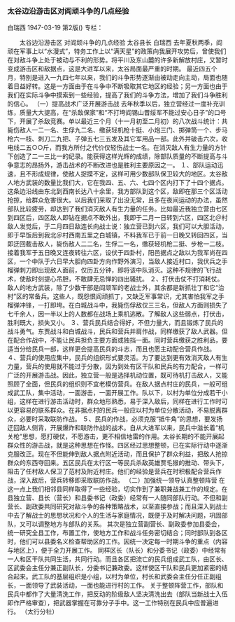 ### 太谷边沿游击区对阎顽斗争的几点经验
白瑞西
1947-03-19
第2版()
专栏：

　　太谷边沿游击区  对阎顽斗争的几点经验
    太谷县长  白瑞西
    去年夏秋两季，阎顽在军事上以“水漫式”，特务工作上以“满天星”的政策向我展开攻势后，曾使我们在对敌斗争上处于被动与不利的形势。将平川及东山麓的许多新解放村庄，又暂时变成游击区和敌据点，这是大进军以来，太谷局面最严重的时期。
    最近四五个月，特别是进入一九四七年以来，我们的斗争形势逐渐由被动走向主动，局面也随着日益好转。这是一方面由于在斗争中不断吸取其它地区的经验；另一方面也由于我们在实际斗争中摸索到一些经验，提高了我们的斗争方法，增加了我们斗争胜利的信心。
  （一）提高战术广泛开展游击战
    去年秋季以后，独立营经过一度补充训练，质量大大提高，在“杀敌保家”和“不打垮阎锡山晋绥军不能过安心日子”的口号下，开展了杀敌竞赛。单以最近三个月（十一月初至二月初）的八次战斗统计：共毙伤敌人一二一名、生俘九二名、缴获轻机枪十挺、小炮三门、掷弹筒一个、步马枪六一枝、刺刀二九把、子弹五七三五发及其它军用品一部。此外并破击六次，收电线二五○○斤，而我方所付之代价仅轻伤战士一名。在消灭敌人有生力量的方针下创造了二一三比一的纪录。能获得这样光辉的成绩，除部队质量的不断提高与斗争意志的昂扬外，游击战术的不断改进也是胜利主要原因之一。
    １、部队运动迅速，且不形成规律，使敌人捉摸不定，这样可用少数部队保卫较大的地区。太谷敌人地方武装的数量比我们大，它在我四、五、六、七四个区内打下了十四个据点。这条边沿线由东北到西南长达八十余里，我方部队到这个区，敌即在那三个区活动抢掠，给群众危害很大。以后我们采取了出没无常，且多在夜间运动的办法，虽然部队比较疲劳，却达到了我们消灭敌人有生力量的任务。比如最近我独立营由七区到四区后，四区敌人即钻在据点不敢外出，我即于二月一日转到六区，四区北＠村敌人发觉后，于二月四日敌连长向战士说：独立营已到六区，我们可以大胆活动，即于早饭后到我北＠村西南五里之白城镇，不料我军已于前一日晚又转回四区，当即迂回截击敌人，毙伤敌人二二名，生俘二一名，缴获轻机枪二挺、步枪一二枝。接着我军于五日晚又连夜转往六区，设伏于四卦村，阳邑据点之敌以为我军尚在四区，一个中队于六日早大胆向四卦方向作野外演习，当敌人接近村口，我伏兵之手榴弹刺刀即出现敌人面前，仅历五分钟，即将该中队消灭。这种不规律的飞行战术，使敌时刻提心吊胆，不敢肆无忌惮的四出骚扰。
    ２、打伏击仗不打消耗仗。敌人的地方武装，除了少数干部是阎顽军的老战士外，其余都是新抓壮丁和它“治村”区的常备兵。这些人，既怨恨阎顽抓丁，又缺乏军事常识，尤其害怕我军之手榴弹冲锋，一打即垮。在白城战斗中，我毙伤俘敌仅三三名，但敌人方面则损失了七千余人，因一半以上的人数都在战场上乘机逃散。了解敌人这些弱点，打伏击，胜利既大，损失又小。
    ３、营兵民兵结合得好，不但力量大，而且锻炼了民兵的战斗勇气。东贾战斗和白城战斗，民兵和营兵并肩作战，同样缴获了敌人武器。但在配合作战中，不能让民兵担负主要方面或独挡一面。同时营兵缴获之胜利品，要适当分给民兵一部，这样更会提高民兵的斗志，而且也愿主动配合营兵作战。
    ４、营兵的使用应集中，民兵的组织形式要灵活。为了要达到更有效消灭敌人有生力量，营兵的使用就不能过于分散，因为到处有区干队和民兵的有力配合，一样可广泛的开展游击战。因此，独立营一般是选择机动位置，既可待机打击敌人，又能照顾了全面，但民兵的组织则不宜老模仿营兵。在敌人据点村庄的民兵，一般可组成武工队，集中活动，一面游击，一面开展工作。队以下，以村为单位分成若干小组，这样在进行游击活动时，群众地形熟悉，易于深入敌后，同样在进行工作时可以更容易的联系群众。在非据点村的民兵一般应以村为单位分散活动，不易脱离群众，必要时采取联防作战。
    ５、民兵的作战，必须克服“抵牛角”的思想，要发扬迂回敌人侧背，开展爆炸和联防作战的战术。自从大进军以来，民兵中滋长着“机关枪”思想，愿打硬仗，不愿游击，更不相信地雷的作用。太谷长期的不能开展起群众性的游击战，就是这种思想在作怪。四区经过思想整顿，已在实际行动中逐渐克服改正。现在不但能伸到敌人据点附近活动，而且保护了群众利益，把敌人抢掠群众的东西夺回来。五区民兵在太行区一等民兵杀敌英雄贾毛猴的推动、带头下，阻击了任村敌人保卫了范村及附近村庄。他们的经验是营兵在时积极配合营兵作战，深入敌后，营兵转移即采取联防作战。
    （二）加强统一领导认真整顿阵营
    在这一点上我们相邻县同样取得了一些经验，切实作到了兼职兼战兼工作的规定。在县独立营、县长（营长）和县委书记（政委）经常有一人随同部队行动。不但和副营长、副政委共同研究对敌斗争的各种策略战术，以至直接参战；而且深入到战士中去了解战士的思想状况和个人的生活与家庭情况，既便于及时解决问题，巩固部队，又可以调整地方与部队的关系。
    其次是独立营副营长、副政委参加县委会，统一研究全县工作，布置工作，使地方工作和战斗任务密切结合；同时部队到各区时，他们可以县委名义检查帮助区的工作。因统一决定每一时期斗争的重点（内容与地区上），便于全力开展工作。
    同样区长（队长）和分委书记（政委）中经常有一人和区干队共同生活，共同行动。而且各区把流亡的民兵组成武工队，由区长、区武委会主任分兼正副队长，分委书记兼政委。这样使区干队和民兵更加紧密的结合起来。武工队的基层组织是小组，以村为单位，村长和武委会主任分任正副组长，一面领导了武装活动，一面也能进行村的工作。
    关于整顿阵营工作，部队和民兵中都作了大量清洗工作，把反动的阶级敌人坚决清洗出去（部队当新战士入伍即作严格审查），把武器掌握在可靠分子手中。这一工作特别在民兵中应普遍进行。
        （太行分社）
